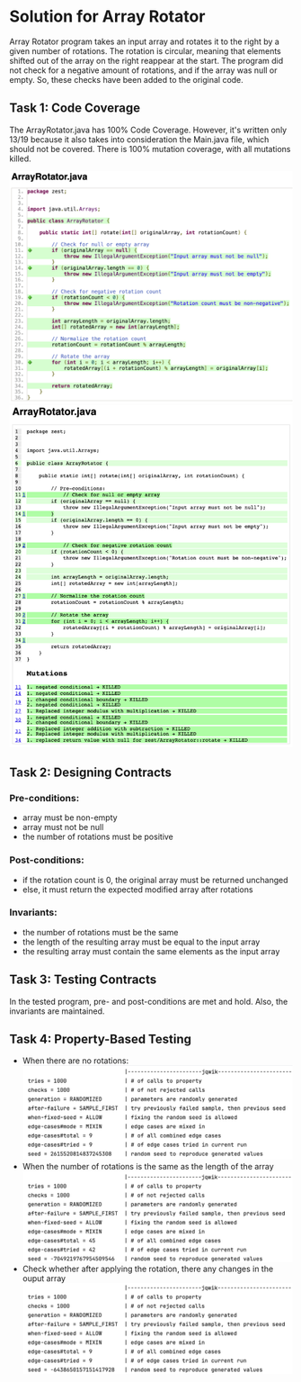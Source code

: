 # Solution for Array Rotator

Array Rotator program takes an input array and rotates it to the right by a given number of rotations.
The rotation is circular, meaning that elements shifted out of the array on the right reappear at the start.
The program did not check for a negative amount of rotations, and if the array was null or empty. So, these checks have been added to the original code.


## Task 1: Code Coverage
The ArrayRotator.java has 100% Code Coverage.
However, it's written only 13/19 because it also takes into consideration the Main.java file, which should not be covered.
There is 100% mutation coverage, with all mutations killed.

![coverage](images/coverage.png)
![mutation](images/mutationcoverage.png)

## Task 2: Designing Contracts
### Pre-conditions:
- array must be non-empty
- array must not be null
- the number of rotations must be positive 

### Post-conditions:
- if the rotation count is 0, the original array must be returned unchanged
- else, it must return the expected modified array after rotations 

### Invariants:
- the number of rotations must be the same 
- the length of the resulting array must be equal to the input array
- the resulting array must contain the same elements as the input array

## Task 3: Testing Contracts 
In the tested program, pre- and post-conditions are met and hold. 
Also, the invariants are maintained.


## Task 4: Property-Based Testing
- When there are no rotations:
![zeroRotations](../ArrayRotator/images/zeroRotations.png)
- When the number of rotations is the same as the length of the array
![preserveElements](../ArrayRotator/images/preserveElements.png)
- Check whether after applying the rotation, there any changes in the ouput array
![same](../ArrayRotator/images/same.png)